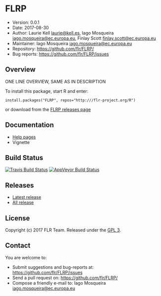 # FLRP
- Version: 0.0.1
- Date: 2017-08-30
- Author: Laurie Kell <laurie@kell.es>, Iago Mosqueira <iago.mosqueira@ec.europa.eu>, Finlay Scott <finlay.scott@ec.europa.eu>
- Maintainer: Iago Mosqueira <iago.mosqueira@ec.europa.eu>
- Repository: <https://github.com/flr/FLRP/>
- Bug reports: <https://github.com/flr/FLRP/issues>

## Overview
ONE LINE OVERVIEW, SAME AS IN DESCRIPTION

To install this package, start R and enter:

	install.packages("FLRP", repos="http:///flr-project.org/R")

or download from the [FLRP releases page](https://github.com/flr/FLRP/releases/)

## Documentation
- [Help pages](http://flr-project.org/FLRP)
- Vignette

## Build Status
[![Travis Build Status](https://travis-ci.org/flr/FLRP.svg?branch=master)](https://travis-ci.org/flr/FLRP)
[![AppVeyor Build Status](https://ci.appveyor.com/api/projects/status/github/flr/FLRP?branch=master&svg=true)](https://ci.appveyor.com/project/flr/FLRP)

## Releases
- [Latest release](https://github.com/flr/FLRP/releases/tag/)
- [All release](https://github.com/flr/FLRP/releases/)

## License
Copyright (c) 2017 FLR Team. Released under the [GPL 3](https://www.gnu.org/licenses/gpl-3.0.en.html).

## Contact
You are welcome to:

- Submit suggestions and bug-reports at: <https://github.com/flr/FLRP/issues>
- Send a pull request on: <https://github.com/flr/FLRP/>
- Compose a friendly e-mail to: Iago Mosqueira <iago.mosqueira@ec.europa.eu>
